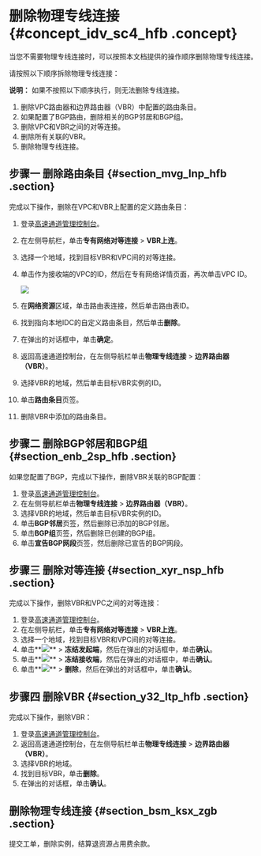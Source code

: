 # 删除物理专线连接 {#concept_idv_sc4_hfb .concept}

当您不需要物理专线连接时，可以按照本文档提供的操作顺序删除物理专线连接。

请按照以下顺序拆除物理专线连接：

**说明：** 如果不按照以下顺序执行，则无法删除专线连接。

1.  删除VPC路由器和边界路由器（VBR）中配置的路由条目。
2.  如果配置了BGP路由，删除相关的BGP邻居和BGP组。
3.  删除VPC和VBR之间的对等连接。
4.  删除所有关联的VBR。
5.  删除物理专线连接。

## 步骤一 删除路由条目 {#section_mvg_lnp_hfb .section}

完成以下操作，删除在VPC和VBR上配置的定义路由条目：

1.  登录[高速通道管理控制台](https://expressconnectnext.console.aliyun.com)。
2.  在左侧导航栏，单击**专有网络对等连接** \> **VBR上连**。
3.  选择一个地域，找到目标VBR和VPC间的对等连接。
4.  单击作为接收端的VPC的ID，然后在专有网络详情页面，再次单击VPC ID。

    ![](http://static-aliyun-doc.oss-cn-hangzhou.aliyuncs.com/assets/img/22175/156014913913241_zh-CN.png)

5.  在**网络资源**区域，单击路由表连接，然后单击路由表ID。
6.  找到指向本地IDC的自定义路由条目，然后单击**删除**。
7.  在弹出的对话框中，单击**确定**。
8.  返回高速通道控制台，在左侧导航栏单击**物理专线连接** \> **边界路由器（VBR）**。
9.  选择VBR的地域，然后单击目标VBR实例的ID。
10. 单击**路由条目**页签。
11. 删除VBR中添加的路由条目。

## 步骤二 删除BGP邻居和BGP组 {#section_enb_2sp_hfb .section}

如果您配置了BGP，完成以下操作，删除VBR关联的BGP配置：

1.  登录[高速通道管理控制台](https://expressconnectnext.console.aliyun.com)。
2.  在左侧导航栏单击**物理专线连接** \> **边界路由器（VBR）**。
3.  选择VBR的地域，然后单击目标VBR实例的ID。
4.  单击**BGP邻居**页签，然后删除已添加的BGP邻居。
5.  单击**BGP组**页签，然后删除已创建的BGP组。
6.  单击**宣告BGP网段**页签，然后删除已宣告的BGP网段。

## 步骤三 删除对等连接 {#section_xyr_nsp_hfb .section}

完成以下操作，删除VBR和VPC之间的对等连接：

1.  登录[高速通道管理控制台](https://expressconnectnext.console.aliyun.com)。
2.  在左侧导航栏，单击**专有网络对等连接** \> **VBR上连**。
3.  选择一个地域，找到目标VBR和VPC间的对等连接。
4.  单击**![](http://static-aliyun-doc.oss-cn-hangzhou.aliyuncs.com/assets/img/21440/156014913912053_zh-CN.png)** \> **冻结发起端**，然后在弹出的对话框中，单击**确认**。
5.  单击**![](http://static-aliyun-doc.oss-cn-hangzhou.aliyuncs.com/assets/img/21440/156014913912053_zh-CN.png)** \> **冻结接收端**，然后在弹出的对话框中，单击**确认**。
6.  单击**![](http://static-aliyun-doc.oss-cn-hangzhou.aliyuncs.com/assets/img/21440/156014913912053_zh-CN.png)** \> **删除**，然后在弹出的对话框中，单击**确认**。

## 步骤四 删除VBR {#section_y32_ltp_hfb .section}

完成以下操作，删除VBR：

1.  登录[高速通道管理控制台](https://expressconnectnext.console.aliyun.com)。
2.  返回高速通道控制台，在左侧导航栏单击**物理专线连接** \> **边界路由器（VBR）**。
3.  选择VBR的地域。
4.  找到目标VBR，单击**删除**。
5.  在弹出的对话框，单击**确认**。

## 删除物理专线连接 {#section_bsm_ksx_zgb .section}

提交工单，删除实例，结算退资源占用费余款。

